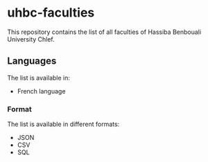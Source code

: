 # uhbc-faculties

This repository contains the list of all faculties of Hassiba Benbouali University Chlef.


## Languages

The list is available in:
 
- French language

### Format

The list is available in different formats:

- JSON 
- CSV
- SQL
